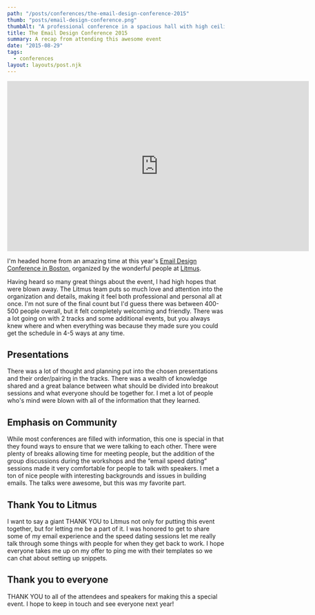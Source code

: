 ```yaml
---
path: "/posts/conferences/the-email-design-conference-2015"
thumb: "posts/email-design-conference.png"
thumbAlt: "A professional conference in a spacious hall with high ceilings and large windows letting in ample natural light. The hall is filled with rows of chairs, facing a stage with a podium and a screen. The stage is adorned with elegant decorations and banners with the logos of various companies and organizations sponsoring the event. On the stage, a speaker is delivering an engaging talk, holding a microphone and using a laser pointer to highlight key points on the projected slides. The audience members, dressed in casual attire, are taking notes on their tablets and laptops, engaged and attentive. The atmosphere is serious yet vibrant, with a sense of shared enthusiasm and intellectual curiosity permeating the space. The composition emphasizes the grandeur of the hall, with the rows of chairs converging towards the stage, creating a sense of focus and direction. The color palette is subdued, with shades of blue, gray, and black predominating, lending an air of professionalism and sophistication. The image is shot with a Canon EOS R6 camera, using a Canon EF 24-70mm f/2.8L II USM lens at 50mm, ISO 400, f/4.0, 1/125s, --v 5 --ar 3:2"
title: The Email Design Conference 2015
summary: A recap from attending this awesome event
date: "2015-08-29"
tags:
  - conferences
layout: layouts/post.njk
---
```


<iframe src="https://player.vimeo.com/video/137720165?color=b51f24&amp;byline=0" width="700" height="394" frameborder="0" webkitallowfullscreen="" mozallowfullscreen="" allowfullscreen=""></iframe>

I'm headed home from an amazing time at this year's [Email Design Conference in Boston](https://litmus.com/conference/boston), organized by the wonderful people at [Litmus](https://litmus.com).

Having heard so many great things about the event, I had high hopes that were blown away. The Litmus team puts so much love and attention into the organization and details, making it feel both professional and personal all at once. I'm not sure of the final count but I'd guess there was between 400-500 people overall, but it felt completely welcoming and friendly. There was a lot going on with 2 tracks and some additional events, but you always knew where and when everything was because they made sure you could get the schedule in 4-5 ways at any time.

## Presentations

There was a lot of thought and planning put into the chosen presentations and their order/pairing in the tracks. There was a wealth of knowledge shared and a great balance between what should be divided into breakout sessions and what everyone should be together for. I met a lot of people who's mind were blown with all of the information that they learned.

## Emphasis on Community

While most conferences are filled with information, this one is special in that they found ways to ensure that we were talking to each other. There were plenty of breaks allowing time for meeting people, but the addition of the group discussions during the workshops and the “email speed dating” sessions made it very comfortable for people to talk with speakers. I met a ton of nice people with interesting backgrounds and issues in building emails. The talks were awesome, but this was my favorite part.

## Thank You to Litmus

I want to say a giant THANK YOU to Litmus not only for putting this event together, but for letting me be a part of it. I was honored to get to share some of my email experience and the speed dating sessions let me really talk through some things with people for when they get back to work. I hope everyone takes me up on my offer to ping me with their templates so we can chat about setting up snippets.

## Thank you to everyone

THANK YOU to all of the attendees and speakers for making this a special event. I hope to keep in touch and see everyone next year!
